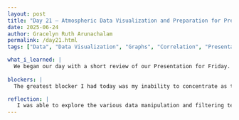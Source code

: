 ```yaml
---
layout: post
title: "Day 21 – Atmospheric Data Visualization and Preparation for Presentation"
date: 2025-06-24
author: Gracelyn Ruth Arunachalam
permalink: /day21.html
tags: ["Data", "Data Visualization", "Graphs", "Correlation", "Presentation", "Slides"]

what_i_learned: |
  We began our day with a short review of our Presentation for Friday. Following that we spent the entire day modifying our code for our respective datasets. I worked on Padonia data and was able to obtain multiple graphs that represented the data in a very consise manner. My aim was to obtain graphs that depicted the correlation between AOD, PM2.5 and Time (Time of Day and Month of Year). I used multiple python libraries such as datetime, matplotlib.pyplot and pandas to implement this. Upon plotting graphs from our data I discovered that we were missing a lot of data - we specifically had no data points for the months after August. This lead to a slight issue in our predictions, therefore I considered this a hinderance to getting accurate values. In the latter half of our day, we worked on our individual slides for the Presentation on Friday. Keeping in mind that presentation slides must be short and concise, I was able to condense all my accomplishments, challenges and solutions into two slides. While creating my slides, I ensured that the pictures I added were relevant to what I had mentioned as bullet points on the slide.  
  
blockers: |
  The greatest blocker I had today was my inability to concentrate as time went by. We spent a huge portion of our day in front of computers at our tables and I really needed a break.

reflection: |
   I was able to explore the various data manipulation and filtering techniques python offers to obtain the meaningful graphs. Along the way I used AI bots and help from my peers to complete the implementation process. Generating multiple graphs also gave me the liberty to narrow down the correlations between PM2.5 and the parameters to specific features that impact our prediction. Visualizing our data was extremely helpful in figuring out whether or not the data we had was consistent.
---
```

